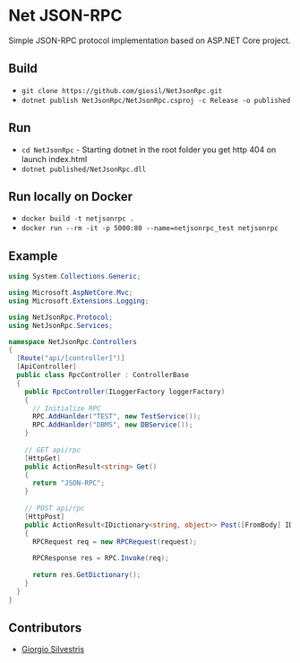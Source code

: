 # Net JSON-RPC

Simple JSON-RPC protocol implementation based on ASP.NET Core project.

## Build

- `git clone https://github.com/giosil/NetJsonRpc.git`
- `dotnet publish NetJsonRpc/NetJsonRpc.csproj -c Release -o published`

## Run

- `cd NetJsonRpc` - Starting dotnet in the root folder you get http 404 on launch index.html
- `dotnet published/NetJsonRpc.dll`

## Run locally on Docker

- `docker build -t netjsonrpc .`
- `docker run --rm -it -p 5000:80 --name=netjsonrpc_test netjsonrpc`

## Example

```csharp
using System.Collections.Generic;

using Microsoft.AspNetCore.Mvc;
using Microsoft.Extensions.Logging;

using NetJsonRpc.Protocol;
using NetJsonRpc.Services;

namespace NetJsonRpc.Controllers
{
  [Route("api/[controller]")]
  [ApiController]
  public class RpcController : ControllerBase
  {
    public RpcController(ILoggerFactory loggerFactory)
    {
      // Initialize RPC
      RPC.AddHanlder("TEST", new TestService());
      RPC.AddHanlder("DBMS", new DBService());
    }
    
    // GET api/rpc
    [HttpGet]
    public ActionResult<string> Get()
    {
      return "JSON-RPC";
    }
    
    // POST api/rpc
    [HttpPost]
    public ActionResult<IDictionary<string, object>> Post([FromBody] IDictionary<string, object> request)
    {
      RPCRequest req = new RPCRequest(request);
      
      RPCResponse res = RPC.Invoke(req);
      
      return res.GetDictionary();
    }
  }
}
```

## Contributors

* [Giorgio Silvestris](https://github.com/giosil)
